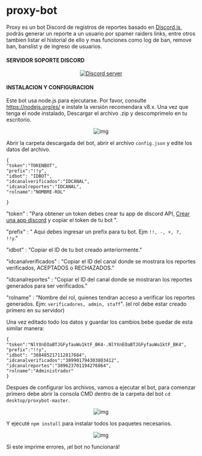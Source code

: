 # proxy-bot
Proxy es un bot Discord de registros de reportes basado en [Discord.js](https://discord.js.org/#/docs/main/stable/general/welcome), podrás generar un reporte a un usuario por spamer raiders links, entre otros tambien listar el historial de ello y mas funciones como log de ban, remove ban, banslist  y de ingreso de usuarios.

#### SERVIDOR SOPORTE DISCORD
<p align="center">
  <a href="https://discord.gg/VxwER6t"><img src="https://discordapp.com/api/guilds/312846399731662850/widget.png?style=banner2" alt="Discord server"></a>
</p>

#### INSTALACION Y CONFIGURACION
Este bot usa node.js  para ejecutarse. Por favor, consulte https://nodejs.org/es/ e instale la versión recomendara v8.x.
Una vez que tenga el node instalado, Descargar el archivo .zip y descomprimelo en tu escritorio.

<p align="center">
    <img src="https://i.imgur.com/EkRunBv.png" alt="img">
</p>

Abrir la carpeta descargada del bot, abrir el archivo `config.json` y edite los datos del archivo.

    {
    "token":"TOKENBOT",
    "prefix":"!!y",
    "idbot": "IDBOT",
    "idcanalverificados":"IDCANAL",
    "idcanalreportes":"IDCANAL",
    "rolname":"NOMBRE-ROL"
    
    }

"token" : "Para obtener un token debes crear tu app de discord API, [Crear una app discord](http://www.craterdev.com/documentacion-mybot/guia/cuenta-app-bot.html) y copiar el token de tu bot ".

"prefix" : " Aqui debes ingresar un prefix para tu bot. Ejm `!!, -, +, ?, !!y`."

"idbot" : "Copiar el ID de tu bot creado anteriormente."

"idcanalverificados" : "Copiar el ID del canal donde se mostrara los reportes verificados, ACEPTADOS o RECHAZADOS."

"idcanalreportes" : "Copiar el ID del canal donde se mostraran los reportes generados para ser verificados."

"rolname" : "Nombre del rol, quienes tendran acceso a verificar los reportes generados. Ejm: `verificadores, admin, staff`".
(el rol debe estar creado primero en su servidor)

Una vez editado todo los datos y guardar los cambios bebe quedar de esta similar manera:

    {
    "token":"NlYXnEOaBTJGFyfauWu1ktF_BK4-.NlYXnEOaBTJGFyfauWu1ktF_BK4",
    "prefix":"!!y",
    "idbot": "388485217112817684",
    "idcanalverificados":"389901794303803412",
    "idcanalreportes":"389623701194276864",
    "rolname":"Administrador"
    }


Despues de configurar los archivos, vamos a ejecutar el bot, para comenzar primero debe abrir la consola CMD
dentro de la carpeta del bot `cd desktop/proxybot-master`.
<p align="center">
    <img src="https://i.imgur.com/y56KzTh.png" alt="img">
</p>

Y ejecuté `npm install` para instalar todos los paquetes necesarios.
<p align="center">
    <img src="https://i.imgur.com/pCcN8DM.png" alt="img">
</p>

Si este imprime errores, ¡el bot no funcionará!
